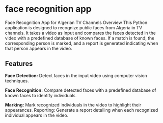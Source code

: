 # face recognition app
Face Recognition App for Algerian TV Channels
Overview
This Python application is designed to recognize public faces from Algeria in TV channels. It takes a video as input and compares the faces detected in the video with a predefined database of known faces. If a match is found, the corresponding person is marked, and a report is generated indicating when that person appears in the video.

## Features
**Face Detection:** Detect faces in the input video using computer vision techniques.


**Face Recognition:** Compare detected faces with a predefined database of known faces to identify individuals.


**Marking:** Mark recognized individuals in the video to highlight their appearances.
Reporting: Generate a report detailing when each recognized individual appears in the video.



